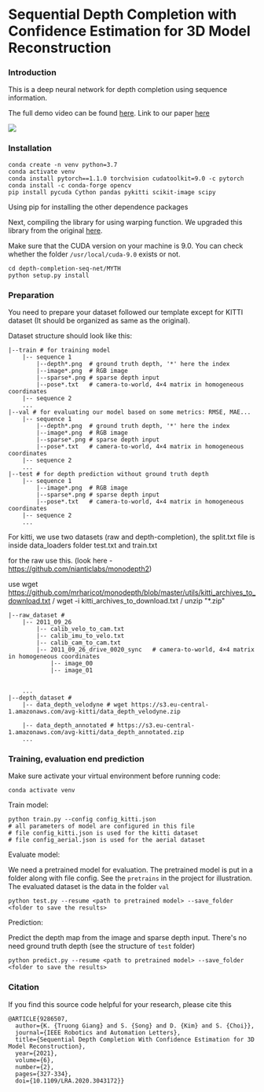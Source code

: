 # Sequential Depth Completion with Confidence Estimation for 3D Model Reconstruction
### Introduction 
This is a deep neural network for depth completion using sequence information.

The full demo video can be found [here](https://www.youtube.com/watch?v=rgxKBf1XqyQ). Link to our paper [here](https://ieeexplore.ieee.org/abstract/document/9286507)

![](ezgif.com-video-to-gif.gif)

### Installation

    conda create -n venv python=3.7
    conda activate venv
    conda install pytorch==1.1.0 torchvision cudatoolkit=9.0 -c pytorch
    conda install -c conda-forge opencv
    pip install pycuda Cython pandas pykitti scikit-image scipy


Using pip for installing the other dependence packages

Next, compiling the library for using warping function. We upgraded this library from the original [here](https://github.com/simon-donne/defusr).

Make sure that the CUDA version on your machine is 9.0. You can check whether the folder `/usr/local/cuda-9.0` exists or not.

    cd depth-completion-seq-net/MYTH
    python setup.py install
    
### Preparation
You need to prepare your dataset followed our template except for KITTI dataset (It should be organized as same as the original).

Dataset structure should look like this:

```
|--train # for training model
    |-- sequence 1
        |--depth*.png  # ground truth depth, '*' here the index 
        |--image*.png  # RGB image
        |--sparse*.png # sparse depth input
        |--pose*.txt   # camera-to-world, 4×4 matrix in homogeneous coordinates
    |-- sequence 2
    ...
|--val # for evaluating our model based on some metrics: RMSE, MAE...
    |-- sequence 1
        |--depth*.png  # ground truth depth, '*' here the index 
        |--image*.png  # RGB image
        |--sparse*.png # sparse depth input
        |--pose*.txt   # camera-to-world, 4×4 matrix in homogeneous coordinates
    |-- sequence 2
    ...
|--test # for depth prediction without ground truth depth
    |-- sequence 1
        |--image*.png  # RGB image
        |--sparse*.png # sparse depth input
        |--pose*.txt   # camera-to-world, 4×4 matrix in homogeneous coordinates
    |-- sequence 2
    ...
```
For kitti, we use two datasets (raw and depth-completion), the split.txt file is inside data_loaders folder test.txt and train.txt

for the raw use this. (look here - https://github.com/nianticlabs/monodepth2)

use wget https://github.com/mrharicot/monodepth/blob/master/utils/kitti_archives_to_download.txt / wget -i kitti_archives_to_download.txt / 
unzip "*.zip"

```
|--raw_dataset # 
    |-- 2011_09_26
        |-- calib_velo_to_cam.txt
        |-- calib_imu_to_velo.txt
        |-- calib_cam_to_cam.txt
        |-- 2011_09_26_drive_0020_sync   # camera-to-world, 4×4 matrix in homogeneous coordinates
            |-- image_00
            |-- image_01

    
    ...
|--depth_dataset # 
    |-- data_depth_velodyne # wget https://s3.eu-central-1.amazonaws.com/avg-kitti/data_depth_velodyne.zip
        
    |-- data_depth_annotated # https://s3.eu-central-1.amazonaws.com/avg-kitti/data_depth_annotated.zip
    ...

```

    
### Training, evaluation end prediction
Make sure activate your virtual environment before running code:

    conda activate venv
    
Train model:

    python train.py --config config_kitti.json
    # all parameters of model are configured in this file
    # file config_kitti.json is used for the kitti dataset
    # file config_aerial.json is used for the aerial dataset

Evaluate model:

We need a pretrained model for evaluation. The pretrained model is put in a folder along with file config. 
See the `pretrains` in the project for illustration. The evaluated dataset is the data in the folder `val`

    python test.py --resume <path to pretrained model> --save_folder <folder to save the results>
    
Prediction:

Predict the depth map from the image and sparse depth input. There's no need ground truth depth (see the structure of `test` folder)

    python predict.py --resume <path to pretrained model> --save_folder <folder to save the results>
    
### Citation
If you find this source code helpful for your research, please cite this
```
@ARTICLE{9286507,
  author={K. {Truong Giang} and S. {Song} and D. {Kim} and S. {Choi}},
  journal={IEEE Robotics and Automation Letters}, 
  title={Sequential Depth Completion With Confidence Estimation for 3D Model Reconstruction}, 
  year={2021},
  volume={6},
  number={2},
  pages={327-334},
  doi={10.1109/LRA.2020.3043172}}
```
